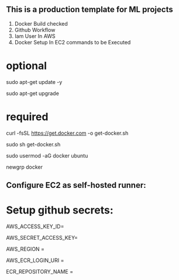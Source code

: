 ## This is a production template for ML projects ##

1. Docker Build checked
2. Github Workflow
3. Iam User In AWS
4. Docker Setup In EC2 commands to be Executed

# optional

sudo apt-get update -y

sudo apt-get upgrade

# required

curl -fsSL https://get.docker.com -o get-docker.sh

sudo sh get-docker.sh

sudo usermod -aG docker ubuntu

newgrp docker

## Configure EC2 as self-hosted runner:

# Setup github secrets:

AWS_ACCESS_KEY_ID=

AWS_SECRET_ACCESS_KEY=

AWS_REGION = 

AWS_ECR_LOGIN_URI = 

ECR_REPOSITORY_NAME = 